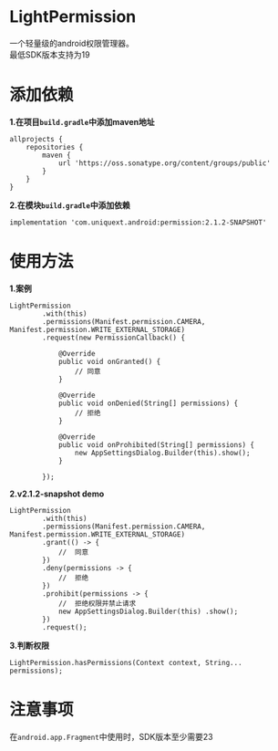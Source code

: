 # LightPermission
一个轻量级的android权限管理器。
<br>最低SDK版本支持为19

# 添加依赖
**1.在项目`build.gradle`中添加maven地址**
```
allprojects {
    repositories {
        maven {
            url 'https://oss.sonatype.org/content/groups/public'
        }
    }
}
```
**2.在模块`build.gradle`中添加依赖**
```
implementation 'com.uniquext.android:permission:2.1.2-SNAPSHOT'
```

# 使用方法
**1.案例**
```
LightPermission
        .with(this)
        .permissions(Manifest.permission.CAMERA, Manifest.permission.WRITE_EXTERNAL_STORAGE)
        .request(new PermissionCallback() {

            @Override
            public void onGranted() {
                // 同意
            }

            @Override
            public void onDenied(String[] permissions) {
                // 拒绝
            }

            @Override
            public void onProhibited(String[] permissions) {
                new AppSettingsDialog.Builder(this).show();
            }

        });
```
**2.v2.1.2-snapshot demo**
```
LightPermission
        .with(this)
        .permissions(Manifest.permission.CAMERA, Manifest.permission.WRITE_EXTERNAL_STORAGE)
        .grant(() -> {
            //  同意
        })
        .deny(permissions -> {
            //  拒绝
        })
        .prohibit(permissions -> {
            //  拒绝权限并禁止请求
            new AppSettingsDialog.Builder(this) .show();
        })
        .request();
```
**3.判断权限**
```
LightPermission.hasPermissions(Context context, String... permissions);
```

# 注意事项
在`android.app.Fragment`中使用时，SDK版本至少需要23